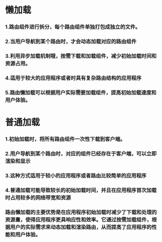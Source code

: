 # 懒加载

### 1.路由组件进行拆分，每个路由组件单独打包成独立的文件。

### 2.当用户导航到某个路由时，才会动态加载对应的路由组件

### 3.利用异步加载机制哦，按需下载和加载组件，减少初始加载时间和资源占用。

### 4.适用于较大的应用程序或者时具有复杂路由结构的应用程序

### 5.路由懒加载可以根据用户实际需要加载组件，提高初始加载速度和用户体验。

# 普通加载

### 1.初始加载时，将所有路由组件一次性下载到客户端。

### 2.用户导航到某个路由时，对应的组件已经存在于客户端，可以立即渲染和显示

### 3.这种方式适用于较小的应用程序或者路由比较简单的应用程序

### 4.普通加载可能导致较长的初始加载时间，并且在应用程序首次加载时占用较多的网络带宽和资源



### 路由懒加载的主要优势是在应用程序初始加载时减少了下载和处理的资源量，使得应用程序更具响应性和效率。它通过按需加载组件，根据用户的实际需求来动态加载和渲染路由，从而提高了应用程序的性能和用户体验。